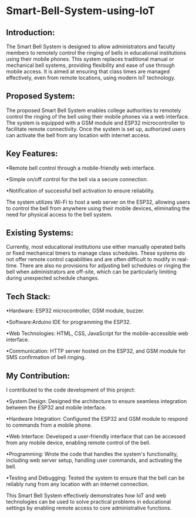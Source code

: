 # **Smart-Bell-System-using-IoT**
## **Introduction:**
The Smart Bell System is designed to allow administrators and faculty members to remotely control the ringing of bells in educational institutions using their mobile phones. This system replaces traditional manual or mechanical bell systems, providing flexibility and ease of use through mobile access. It is aimed at ensuring that class times are managed effectively, even from remote locations, using modern IoT technology.

## **Proposed System:**
The proposed Smart Bell System enables college authorities to remotely control the ringing of the bell using their mobile phones via a web interface. The system is equipped with a GSM module and ESP32 microcontroller to facilitate remote connectivity. Once the system is set up, authorized users can activate the bell from any location with internet access.

## **Key Features:**

•Remote bell control through a mobile-friendly web interface.

•Simple on/off control for the bell via a secure connection.

•Notification of successful bell activation to ensure reliability.

The system utilizes Wi-Fi to host a web server on the ESP32, allowing users to control the bell from anywhere using their mobile devices, eliminating the need for physical access to the bell system.

## **Existing Systems:**
Currently, most educational institutions use either manually operated bells or fixed mechanical timers to manage class schedules. These systems do not offer remote control capabilities and are often difficult to modify in real-time. There are also no provisions for adjusting bell schedules or ringing the bell when administrators are off-site, which can be particularly limiting during unexpected schedule changes.

## **Tech Stack:**
•Hardware: ESP32 microcontroller, GSM module, buzzer.

•Software:Arduino IDE for programming the ESP32.

•Web Technologies: HTML, CSS, JavaScript for the mobile-accessible web interface.

•Communication: HTTP server hosted on the ESP32, and GSM module for SMS confirmation of bell ringing.

## **My Contribution:**
I contributed to the code development of this project:

•System Design: Designed the architecture to ensure seamless integration between the ESP32 and mobile interface.

•Hardware Integration: Configured the ESP32 and GSM module to respond to commands from a mobile phone.

•Web Interface: Developed a user-friendly interface that can be accessed from any mobile device, enabling remote control of the bell.

•Programming: Wrote the code that handles the system's functionality, including web server setup, handling user commands, and activating the bell.

•Testing and Debugging: Tested the system to ensure that the bell can be reliably rung from any location with an internet connection.

This Smart Bell System effectively demonstrates how IoT and web technologies can be used to solve practical problems in educational settings by enabling remote access to core administrative functions.




